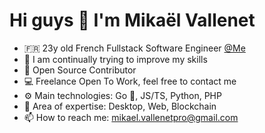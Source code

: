 # Hi guys 👋  I'm Mikaël Vallenet

- 🇫🇷 23y old French Fullstack Software Engineer [@Me](https://mikatech.me/) 
- 🌱 I am continually trying to improve my skills
- 👯 Open Source Contributor
- 💻 Freelance Open To Work, feel free to contact me
- ⚙️  Main technologies: Go 💙, JS/TS, Python, PHP
- 🧪 Area of expertise: Desktop, Web, Blockchain
- 📫 How to reach me: mikael.vallenetpro@gmail.com

